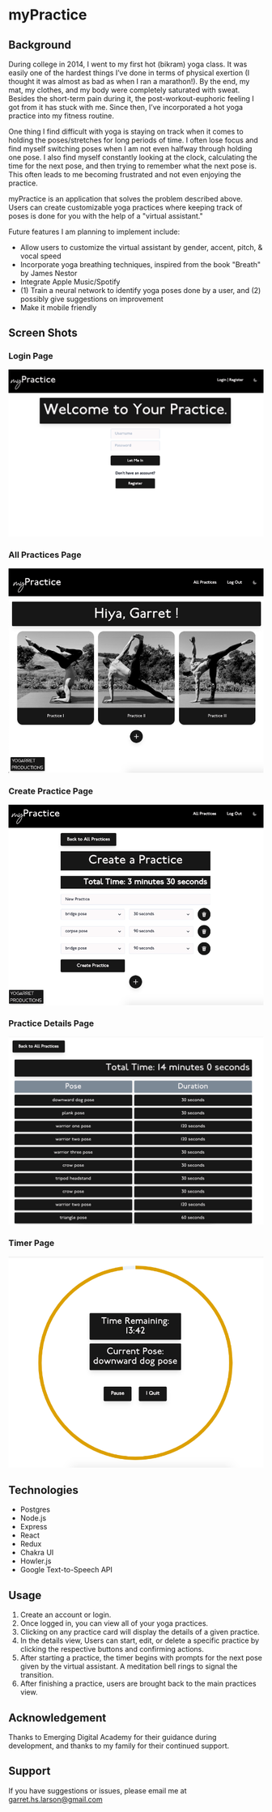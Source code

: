 # myPractice

## Background

During college in 2014, I went to my first hot (bikram) yoga class. It was easily one of the hardest things I’ve done in terms of physical exertion (I thought it was almost as bad as when I ran a marathon!). By the end, my mat, my clothes, and my body were completely saturated with sweat. Besides the short-term pain during it, the post-workout-euphoric feeling I got from it has stuck with me. Since then, I’ve incorporated a hot yoga practice into my fitness routine.

One thing I find difficult with yoga is staying on track when it comes to holding the poses/stretches for long periods of time. I often lose focus and find myself switching poses when I am not even halfway through holding one pose. I also find myself constantly looking at the clock, calculating the time for the next pose, and then trying to remember what the next pose is. This often leads to me becoming frustrated and not even enjoying the practice.

myPractice is an application that solves the problem described above. Users can create customizable yoga practices where keeping track of poses is done for you with the help of a "virtual assistant."

Future features I am planning to implement include:

- Allow users to customize the virtual assistant by gender, accent, pitch, & vocal speed
- Incorporate yoga breathing techniques, inspired from the book "Breath" by James Nestor
- Integrate Apple Music/Spotify
- (1) Train a neural network to identify yoga poses done by a user, and (2) possibly give suggestions on improvement
- Make it mobile friendly

## Screen Shots

### Login Page

![alt text](public/screenshots/login.png "Login Page")

### All Practices Page

![alt text](public/screenshots/all-practices.png "All Practices 'Home' Page")

### Create Practice Page

![alt text](public/screenshots/create-practice.png "Create a Practice Page")

### Practice Details Page

![alt text](public/screenshots/details.png "Practice Details Page")

### Timer Page

![alt text](public/screenshots/timer.png "Timer Page")

## Technologies

- Postgres
- Node.js
- Express
- React
- Redux
- Chakra UI
- Howler.js
- Google Text-to-Speech API

## Usage

1. Create an account or login.
2. Once logged in, you can view all of your yoga practices.
3. Clicking on any practice card will display the details of a given practice.
4. In the details view, Users can start, edit, or delete a specific practice by clicking the respective buttons and confirming actions.
5. After starting a practice, the timer begins with prompts for the next pose given by the virtual assistant. A meditation bell rings to signal the transition.
6. After finishing a practice, users are brought back to the main practices view.

## Acknowledgement

Thanks to Emerging Digital Academy for their guidance during development, and thanks to my family for their continued support.

## Support

If you have suggestions or issues, please email me at garret.hs.larson@gmail.com
